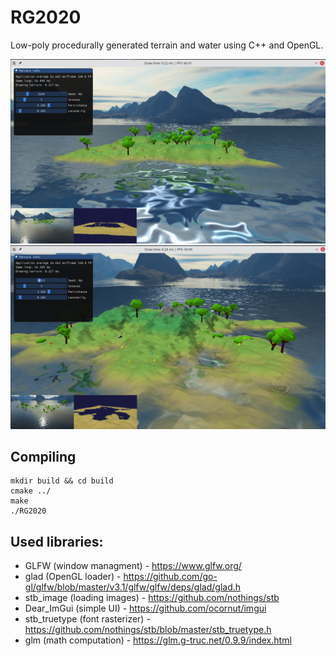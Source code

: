 # RG2020
Low-poly procedurally generated terrain and water using C++ and OpenGL.

![](example_1.png)
![](example_2.png)

## Compiling
```
mkdir build && cd build
cmake ../
make
./RG2020
```

## Used libraries:
- GLFW (window managment) - https://www.glfw.org/
- glad (OpenGL loader) - https://github.com/go-gl/glfw/blob/master/v3.1/glfw/glfw/deps/glad/glad.h
- stb_image (loading images) - https://github.com/nothings/stb
- Dear_ImGui (simple UI) - https://github.com/ocornut/imgui
- stb_truetype (font rasterizer) - https://github.com/nothings/stb/blob/master/stb_truetype.h
- glm (math computation) - https://glm.g-truc.net/0.9.9/index.html
